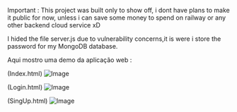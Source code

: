 Important :   This project was built only to show off, i dont have plans to make it public for now, unless i can save some money to spend on railway or any other backend cloud service xD

I hided the file server.js due to vulnerability concerns,it is were i store the password for my MongoDB database.

Aqui mostro uma demo da aplicação web :

(Index.html)
![Image](https://github.com/user-attachments/assets/d6c203de-f53b-45d3-9f33-7448c0aa989a)

(Login.html)
![Image](https://github.com/user-attachments/assets/4f270ea2-e815-4d65-a08a-3226aa405d4b)

(SingUp.html)
![Image](https://github.com/user-attachments/assets/71d43de0-3d84-43fa-82f1-0f343c7bb904)

